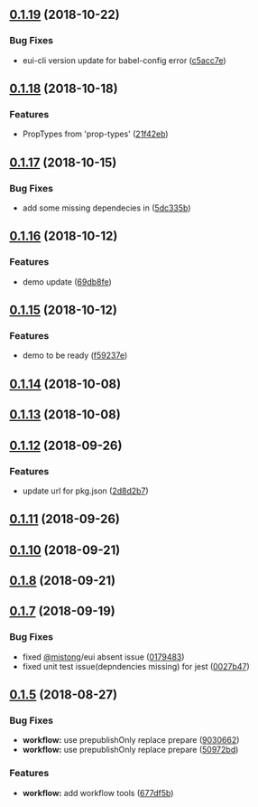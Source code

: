 <a name="0.1.19"></a>
## [0.1.19](https://github.com/MST-EUI/eui-component-tpl/compare/v0.1.18...v0.1.19) (2018-10-22)


### Bug Fixes

* eui-cli version update for babel-config error ([c5acc7e](https://github.com/MST-EUI/eui-component-tpl/commit/c5acc7e))



<a name="0.1.18"></a>
## [0.1.18](https://github.com/MST-EUI/eui-component-tpl/compare/v0.1.17...v0.1.18) (2018-10-18)


### Features

* PropTypes from 'prop-types' ([21f42eb](https://github.com/MST-EUI/eui-component-tpl/commit/21f42eb))



<a name="0.1.17"></a>
## [0.1.17](https://github.com/MST-EUI/eui-component-tpl/compare/v0.1.16...v0.1.17) (2018-10-15)


### Bug Fixes

* add some missing dependecies in ([5dc335b](https://github.com/MST-EUI/eui-component-tpl/commit/5dc335b))



<a name="0.1.16"></a>
## [0.1.16](https://github.com/MST-EUI/eui-component-tpl/compare/v0.1.15...v0.1.16) (2018-10-12)


### Features

* demo update ([69db8fe](https://github.com/MST-EUI/eui-component-tpl/commit/69db8fe))



<a name="0.1.15"></a>
## [0.1.15](https://github.com/MST-EUI/eui-component-tpl/compare/v0.1.14...v0.1.15) (2018-10-12)


### Features

* demo to be ready ([f59237e](https://github.com/MST-EUI/eui-component-tpl/commit/f59237e))



<a name="0.1.14"></a>
## [0.1.14](https://github.com/MST-EUI/eui-component-tpl/compare/v0.1.13...v0.1.14) (2018-10-08)



<a name="0.1.13"></a>
## [0.1.13](https://github.com/MST-EUI/eui-component-tpl/compare/v0.1.12...v0.1.13) (2018-10-08)



<a name="0.1.12"></a>
## [0.1.12](https://github.com/MST-EUI/eui-component-tpl/compare/v0.1.11...v0.1.12) (2018-09-26)


### Features

* update url for pkg.json ([2d8d2b7](https://github.com/MST-EUI/eui-component-tpl/commit/2d8d2b7))



<a name="0.1.11"></a>
## [0.1.11](https://github.com/MST-EUI/eui-component-tpl/compare/v0.1.10...v0.1.11) (2018-09-26)



<a name="0.1.10"></a>
## [0.1.10](https://github.com/MST-EUI/eui-component-tpl/compare/v0.1.8...v0.1.10) (2018-09-21)



<a name="0.1.8"></a>
## [0.1.8](https://github.com/MST-EUI/eui-component-tpl/compare/v0.1.7...v0.1.8) (2018-09-21)



<a name="0.1.7"></a>
## [0.1.7](https://github.com/MST-EUI/eui-component-tpl/compare/v0.1.5...v0.1.7) (2018-09-19)


### Bug Fixes

* fixed [@mistong](https://github.com/mistong)/eui absent issue ([0179483](https://github.com/MST-EUI/eui-component-tpl/commit/0179483))
* fixed unit test issue(depndencies missing) for jest ([0027b47](https://github.com/MST-EUI/eui-component-tpl/commit/0027b47))



<a name="0.1.5"></a>
## [0.1.5](https://github.com/MST-EUI/eui-component-tpl/compare/v1.0.4...v0.1.5) (2018-08-27)


### Bug Fixes

* **workflow:** use prepublishOnly replace prepare ([9030662](https://github.com/MST-EUI/eui-component-tpl/commit/9030662))
* **workflow:** use prepublishOnly replace prepare ([50972bd](https://github.com/MST-EUI/eui-component-tpl/commit/50972bd))


### Features

* **workflow:** add workflow tools ([677df5b](https://github.com/MST-EUI/eui-component-tpl/commit/677df5b))



